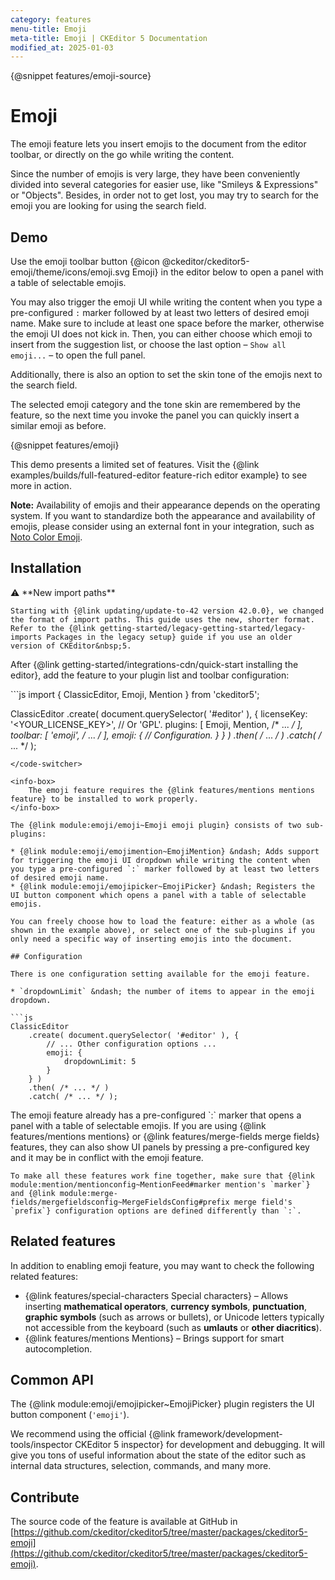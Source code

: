 ```yaml
---
category: features
menu-title: Emoji
meta-title: Emoji | CKEditor 5 Documentation
modified_at: 2025-01-03
---
```


{@snippet features/emoji-source}

# Emoji

The emoji feature lets you insert emojis to the document from the editor toolbar, or directly on the go while writing the content.

Since the number of emojis is very large, they have been conveniently divided into several categories for easier use, like "Smileys & Expressions" or "Objects". Besides, in order not to get lost, you may try to search for the emoji you are looking for using the search field.

## Demo

Use the emoji toolbar button {@icon @ckeditor/ckeditor5-emoji/theme/icons/emoji.svg Emoji} in the editor below to open a panel with a table of selectable emojis.

You may also trigger the emoji UI while writing the content when you type a pre-configured `:` marker followed by at least two letters of desired emoji name. Make sure to include at least one space before the marker, otherwise the emoji UI does not kick in. Then, you can either choose which emoji to insert from the suggestion list, or choose the last option &ndash; `Show all emoji...` &ndash; to open the full panel.

Additionally, there is also an option to set the skin tone of the emojis next to the search field.

The selected emoji category and the tone skin are remembered by the feature, so the next time you invoke the panel you can quickly insert a similar emoji as before.

{@snippet features/emoji}

<info-box info>
	This demo presents a limited set of features. Visit the {@link examples/builds/full-featured-editor feature-rich editor example} to see more in action.
</info-box>

**Note:** Availability of emojis and their appearance depends on the operating system. If you want to standardize both the appearance and availability of emojis, please consider using an external font in your integration, such as [Noto Color Emoji](https://fonts.google.com/noto/specimen/Noto+Color+Emoji).

## Installation

<info-box info>
	⚠️ **New import paths**

	Starting with {@link updating/update-to-42 version 42.0.0}, we changed the format of import paths. This guide uses the new, shorter format. Refer to the {@link getting-started/legacy-getting-started/legacy-imports Packages in the legacy setup} guide if you use an older version of CKEditor&nbsp;5.
</info-box>

After {@link getting-started/integrations-cdn/quick-start installing the editor}, add the feature to your plugin list and toolbar configuration:

<code-switcher>
```js
import { ClassicEditor, Emoji, Mention } from 'ckeditor5';

ClassicEditor
	.create( document.querySelector( '#editor' ), {
		licenseKey: '<YOUR_LICENSE_KEY>', // Or 'GPL'.
		plugins: [ Emoji, Mention, /* ... */ ],
		toolbar: [ 'emoji', /* ... */ ],
		emoji: {
			// Configuration.
		}
	} )
	.then( /* ... */ )
	.catch( /* ... */ );
```
</code-switcher>

<info-box>
	The emoji feature requires the {@link features/mentions mentions feature} to be installed to work properly.
</info-box>

The {@link module:emoji/emoji~Emoji emoji plugin} consists of two sub-plugins:

* {@link module:emoji/emojimention~EmojiMention} &ndash; Adds support for triggering the emoji UI dropdown while writing the content when you type a pre-configured `:` marker followed by at least two letters of desired emoji name.
* {@link module:emoji/emojipicker~EmojiPicker} &ndash; Registers the UI button component which opens a panel with a table of selectable emojis.

You can freely choose how to load the feature: either as a whole (as shown in the example above), or select one of the sub-plugins if you only need a specific way of inserting emojis into the document.

## Configuration

There is one configuration setting available for the emoji feature.

* `dropdownLimit` &ndash; the number of items to appear in the emoji dropdown.

```js
ClassicEditor
	.create( document.querySelector( '#editor' ), {
		// ... Other configuration options ...
		emoji: {
			dropdownLimit: 5
		}
	} )
	.then( /* ... */ )
	.catch( /* ... */ );
```

<info-box info>
	The emoji feature already has a pre-configured `:` marker that opens a panel with a table of selectable emojis. If you are using {@link features/mentions mentions} or {@link features/merge-fields merge fields} features, they can also show UI panels by pressing a pre-configured key and it may be in conflict with the emoji feature.

	To make all these features work fine together, make sure that {@link module:mention/mentionconfig~MentionFeed#marker mention's `marker`} and {@link module:merge-fields/mergefieldsconfig~MergeFieldsConfig#prefix merge field's `prefix`} configuration options are defined differently than `:`.
</info-box>

## Related features

In addition to enabling emoji feature, you may want to check the following related features:

* {@link features/special-characters Special characters} &ndash; Allows inserting **mathematical operators**, **currency symbols**, **punctuation**, **graphic symbols** (such as arrows or bullets), or Unicode letters typically not accessible from the keyboard (such as **umlauts** or **other diacritics**).
* {@link features/mentions Mentions} &ndash; Brings support for smart autocompletion.

## Common API

The {@link module:emoji/emojipicker~EmojiPicker} plugin registers the UI button component (`'emoji'`).

<info-box>
	We recommend using the official {@link framework/development-tools/inspector CKEditor&nbsp;5 inspector} for development and debugging. It will give you tons of useful information about the state of the editor such as internal data structures, selection, commands, and many more.
</info-box>

## Contribute

The source code of the feature is available at GitHub in [https://github.com/ckeditor/ckeditor5/tree/master/packages/ckeditor5-emoji](https://github.com/ckeditor/ckeditor5/tree/master/packages/ckeditor5-emoji).
